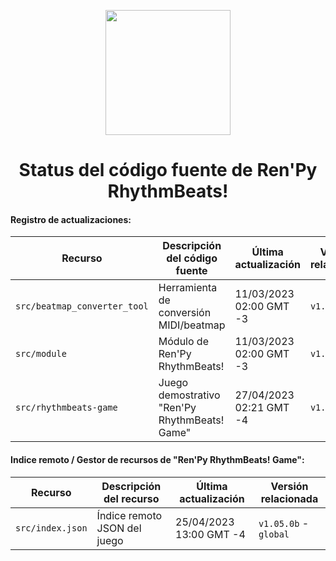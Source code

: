 <p align="center">
  <img width="200" height="200" src="https://user-images.githubusercontent.com/77955772/208582867-fe267999-3f6c-448f-ae78-26b14ced10ac.png">
</p>

<h1 align = "center"> Status del código fuente de Ren'Py RhythmBeats! </h1>

#### Registro de actualizaciones:

| Recurso                      | Descripción del código fuente                 | Última actualización    | Versión relacionada |
|---|---|---|---|
| `src/beatmap_converter_tool` | Herramienta de conversión MIDI/beatmap        | 11/03/2023 02:00 GMT -3 | `v1.02.1b`          |
| `src/module`                 | Módulo de Ren'Py RhythmBeats!                 | 11/03/2023 02:00 GMT -3 | `v1.02.1b`          |
| `src/rhythmbeats-game`       | Juego demostrativo "Ren'Py RhythmBeats! Game" | 27/04/2023 02:21 GMT -4 | `v1.05.0b`          |

#### Indice remoto / Gestor de recursos de "Ren'Py RhythmBeats! Game":

| Recurso          | Descripción del recurso      | Última actualización    | Versión relacionada   |
|---|---|---|---|
| `src/index.json` | Índice remoto JSON del juego | 25/04/2023 13:00 GMT -4 | `v1.05.0b` - `global` |
